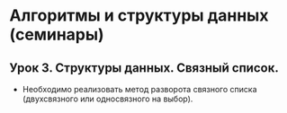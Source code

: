 ﻿# Алгоритмы и структуры данных (семинары)

## Урок 3. Структуры данных. Связный список.

* Необходимо реализовать метод разворота связного списка (двухсвязного или односвязного на выбор).





